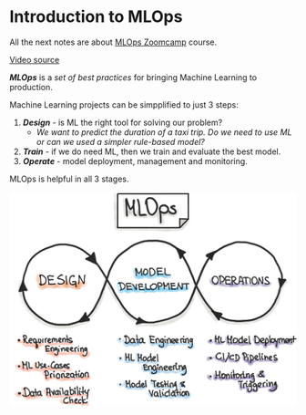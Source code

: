 # Introduction to MLOps

All the next notes are about [MLOps Zoomcamp](https://github.com/DataTalksClub/mlops-zoomcamp) course.


[Video source](https://youtu.be/s0uaFZSzwfI?list=PL3MmuxUbc_hIUISrluw_A7wDSmfOhErJK)

***MLOps*** is a _set of best practices_ for bringing Machine Learning to production.

Machine Learning projects can be simpplified to just 3 steps:

1. ***Design*** - is ML the right tool for solving our problem?
   * _We want to predict the duration of a taxi trip. Do we need to use ML or can we used a simpler rule-based model?_
2. ***Train*** - if we do need ML, then we train and evaluate the best model.
3. ***Operate*** - model deployment, management and monitoring.

MLOps is helpful in all 3 stages.

![mlops](../Images/Module1/mlops_process.jpg)


